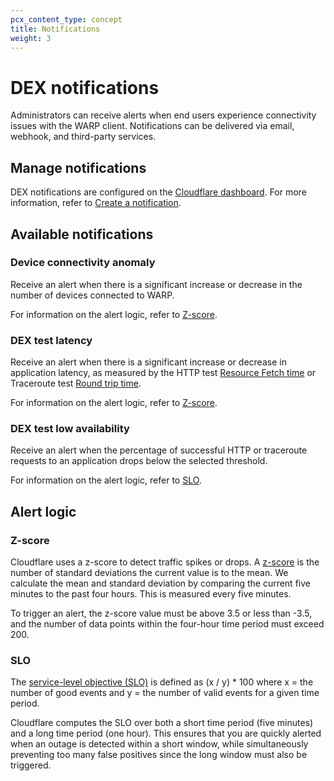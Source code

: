 ```yaml
---
pcx_content_type: concept
title: Notifications
weight: 3
---
```


# DEX notifications

Administrators can receive alerts when end users experience connectivity issues with the WARP client. Notifications can be delivered via email, webhook, and third-party services.

## Manage notifications

DEX notifications are configured on the [Cloudflare dashboard](https://dash.cloudflare.com/). For more information, refer to [Create a notification](/notifications/get-started/#create-a-notification).

## Available notifications

### Device connectivity anomaly

Receive an alert when there is a significant increase or decrease in the number of devices connected to WARP.

For information on the alert logic, refer to [Z-score](#z-score).

### DEX test latency

Receive an alert when there is a significant increase or decrease in application latency, as measured by the HTTP test [Resource Fetch time](/cloudflare-one/insights/dex/tests/http/#test-results) or Traceroute test [Round trip time](/cloudflare-one/insights/dex/tests/traceroute/#test-results).

For information on the alert logic, refer to [Z-score](#z-score).

### DEX test low availability

Receive an alert when the percentage of successful HTTP or traceroute requests to an application drops below the selected threshold.

For information on the alert logic, refer to [SLO](#slo).

## ​​Alert logic

### Z-score

Cloudflare uses a z-score to detect traffic spikes or drops. A [z-score](https://en.wikipedia.org/wiki/Standard_score) is the number of standard deviations the current value is to the mean. We calculate the mean and standard deviation by comparing the current five minutes to the past four hours. This is measured every five minutes.

To trigger an alert, the z-score value must be above 3.5 or less than -3.5, and the number of data points within the four-hour time period must exceed 200.

### SLO

The [service-level objective (SLO)](https://sre.google/workbook/alerting-on-slos/) is defined as (x / y) * 100 where x = the number of good events and y = the number of valid events for a given time period.

Cloudflare computes the SLO over both a short time period (five minutes) and a long time period (one hour). This ensures that you are quickly alerted when an outage is detected within a short window, while simultaneously preventing too many false positives since the long window must also be triggered.
